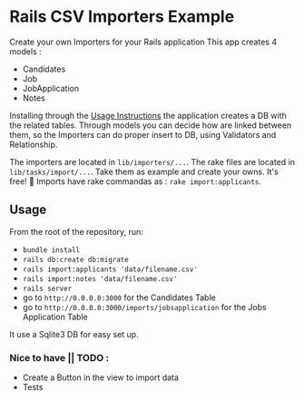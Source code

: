 # Rails CSV Importers Example

Create your own Importers for your Rails application
This app creates 4 models :
 - Candidates
 - Job
 - JobApplication 
 - Notes
 
Installing through the [Usage Instructions](#Usage) the application creates a DB with the related tables.
Through models you can decide how are linked between them, so the Importers can do proper insert to DB, 
using Validators and Relationship.

The importers are located in `lib/importers/...`.
The rake files are located in `lib/tasks/import/...`.
Take them as example and create your owns. It's free! :massage:
Imports have rake commandas as : `rake import:applicants`.

## Usage

From the root of the repository, run:

- `bundle install`
- `rails db:create db:migrate`
- `rails import:applicants 'data/filename.csv'`
- `rails import:notes 'data/filename.csv'`
- `rails server`
- go to `http://0.0.0.0:3000` for the Candidates Table
- go to `http://0.0.0.0:3000/imports/jobsapplication` for the Jobs Application Table


It use a Sqlite3 DB for easy set up.

### Nice to have || TODO :
 - Create a Button in the view to import data
 - Tests
